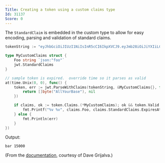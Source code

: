 ```yaml
---
Title: Creating a token using a custom claims type
Id: 31137
Score: 0
---
```

The `StandardClaim` is embedded in the custom type to allow for easy encoding, parsing and validation of standard claims.

```go
tokenString := "eyJhbGciOiJIUzI1NiIsInR5cCI6IkpXVCJ9.eyJmb28iOiJiYXIiLCJleHAiOjE1MDAwLCJpc3MiOiJ0ZXN0In0.HE7fK0xOQwFEr4WDgRWj4teRPZ6i3GLwD5YCm6Pwu_c"

type MyCustomClaims struct {
    Foo string `json:"foo"`
    jwt.StandardClaims
}

// sample token is expired.  override time so it parses as valid
at(time.Unix(0, 0), func() {
    token, err := jwt.ParseWithClaims(tokenString, &MyCustomClaims{}, func(token *jwt.Token) (interface{}, error) {
        return []byte("AllYourBase"), nil
    })

    if claims, ok := token.Claims.(*MyCustomClaims); ok && token.Valid {
        fmt.Printf("%v %v", claims.Foo, claims.StandardClaims.ExpiresAt)
    } else {
        fmt.Println(err)
    }
})
```

Output:

```text
bar 15000
```

(From the [documentation](https://godoc.org/github.com/dgrijalva/jwt-go#ex-ParseWithClaims--CustomClaimsType), courtesy of Dave Grijalva.)
